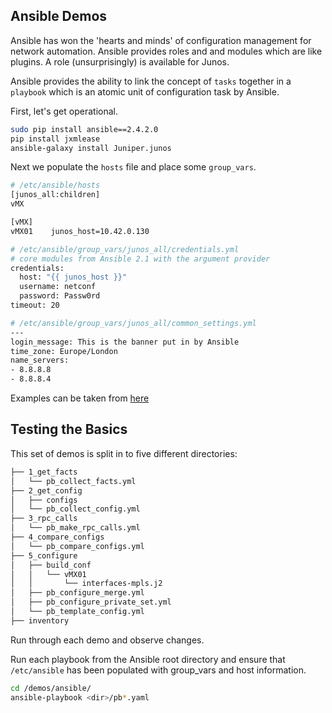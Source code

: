## Ansible Demos

Ansible has won the 'hearts and minds' of configuration management for network automation. Ansible provides roles and and modules which are like plugins. A role (unsurprisingly) is available for Junos.

Ansible provides the ability to link the concept of `tasks` together in a `playbook` which is an atomic unit of configuration task by Ansible.

First, let's get operational.

```bash
sudo pip install ansible==2.4.2.0
pip install jxmlease
ansible-galaxy install Juniper.junos
```

Next we populate the `hosts` file and place some `group_vars`.

```bash
# /etc/ansible/hosts
[junos_all:children]
vMX

[vMX]
vMX01    junos_host=10.42.0.130
```

```bash
# /etc/ansible/group_vars/junos_all/credentials.yml
# core modules from Ansible 2.1 with the argument provider
credentials:
  host: "{{ junos_host }}"
  username: netconf
  password: Passw0rd
timeout: 20

# /etc/ansible/group_vars/junos_all/common_settings.yml
---
login_message: This is the banner put in by Ansible
time_zone: Europe/London
name_servers:
- 8.8.8.8
- 8.8.8.4
```

Examples can be taken from [here](https://www.juniper.net/documentation/en_US/junos-ansible/information-products/pathway-pages/junos-ansible.pdf)

## Testing the Basics

This set of demos is split in to five different directories:

```bash
├── 1_get_facts
│   └── pb_collect_facts.yml
├── 2_get_config
│   ├── configs
│   └── pb_collect_config.yml
├── 3_rpc_calls
│   └── pb_make_rpc_calls.yml
├── 4_compare_configs
│   └── pb_compare_configs.yml
├── 5_configure
│   ├── build_conf
│   │   └── vMX01
│   │       └── interfaces-mpls.j2
│   ├── pb_configure_merge.yml
│   ├── pb_configure_private_set.yml
│   └── pb_template_config.yml
├── inventory
```

Run through each demo and observe changes.

Run each playbook from the Ansible root directory and ensure that `/etc/ansible` has been populated with group_vars and host information. 

```bash
cd /demos/ansible/
ansible-playbook <dir>/pb*.yaml
```
